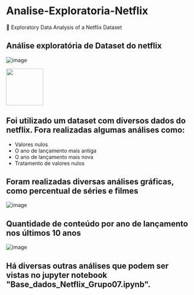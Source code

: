 # Analise-Exploratoria-Netflix
🍿 Exploratory Data Analysis of a Netflix Dataset

## Análise exploratória de Dataset do netflix
![image](https://github.com/inesarruda/Analise-Exploratoria-Netflix/assets/112672449/a32f8042-7a91-4d3f-9a71-f8d380ac87bc)

<img  src = "https://github.com/inesarruda/Analise-Exploratoria-Netflix/assets/112672449/a32f8042-7a91-4d3f-9a71-f8d380ac87bc" width= "100px"/>

## Foi utilizado um dataset com diversos dados do netflix. Fora realizadas algumas análises como:
* Valores nulos
* O ano de lançamento mais antiga
* O ano de lançamento mais nova
* Tratamento de valores nulos

## Foram realizadas diversas análises gráficas, como percentual de séries e filmes
![image](https://github.com/inesarruda/Analise-Exploratoria-Netflix/assets/112672449/61a154eb-ad28-45b0-8fc9-bac8025809ba)

## Quantidade de conteúdo por ano de lançamento nos últimos 10 anos

![image](https://github.com/inesarruda/Analise-Exploratoria-Netflix/assets/112672449/46af7562-2462-4f52-80be-2fefe76e9e68)

## Há diversas outras análises que podem ser vistas no jupyter notebook  "Base_dados_Netflix_Grupo07.ipynb".
